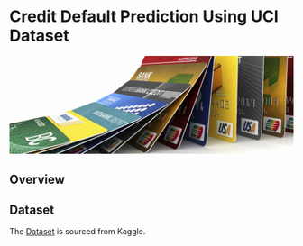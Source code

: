 # Credit Default Prediction Using UCI Dataset  
![Dashboard](https://github.com/ShaikhBorhanUddin/Credit-Default-Prediction-Using-UCI-Dataset/blob/main/Assets/title.png?raw=true)  

## Overview  

## Dataset  

The [Dataset](https://www.kaggle.com/datasets/uciml/default-of-credit-card-clients-dataset) is sourced from Kaggle. 
